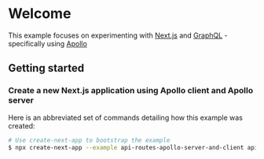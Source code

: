 # Welcome

This example focuses on experimenting with [Next.js](https://nextjs.org) and [GraphQL](https://graphql.org) - specifically using [Apollo](https://www.apollographql.com)

## Getting started

### Create a new Next.js application using Apollo client and Apollo server

Here is an abbreviated set of commands detailing how this example was created:

```sh
# Use create-next-app to bootstrap the example
$ npx create-next-app --example api-routes-apollo-server-and-client api-routes-apollo-server-and-client-app

```

